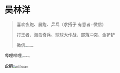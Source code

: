 # 吴林洋

> 喜欢夜跑、晨跑、乒乓（求搭子 有意者+微信）
>
> 打王者、海岛奇兵、球球大作战、部落冲突、金铲铲
>
> 微信[<img src="https://s21.ax1x.com/2025/08/22/pVDTiSH.png" alt="pVDTiSH.png" style="zoom:25%;" />](https://imgse.com/i/pVDTiSH)

哔哩哔哩[<img src="https://s21.ax1x.com/2025/08/22/pVDT7HP.jpg" alt="pVDT7HP.jpg" style="zoom:25%;" />](https://imgse.com/i/pVDT7HP)

企鹅[<img src="https://s21.ax1x.com/2025/08/22/pVDTxjs.jpg" alt="pVDTxjs.jpg" style="zoom: 50%;" />](https://imgse.com/i/pVDTxjs)
